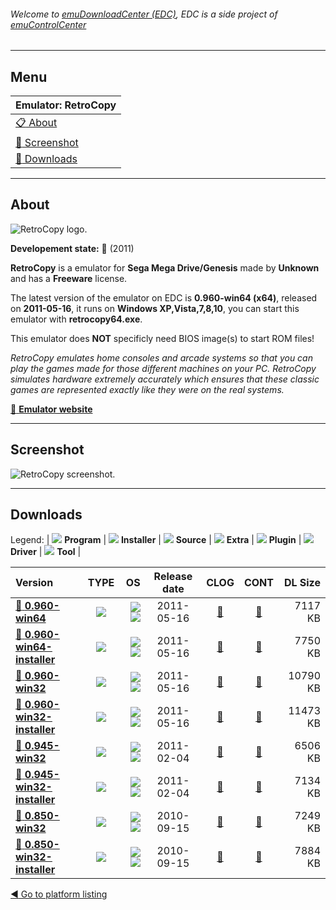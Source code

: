 ###### Welcome to [emuDownloadCenter (EDC)](https://github.com/PhoenixInteractiveNL/emuDownloadCenter/wiki/), EDC is a side project of [emuControlCenter](https://github.com/PhoenixInteractiveNL/emuControlCenter/wiki/)
***
## Menu
| **Emulator: RetroCopy** |
|:---------|
| [:clipboard: About](#about) |
| [:sunrise: Screenshot](#screenshot) |
| [:floppy_disk: Downloads](#downloads) |
***
## About
![](https://github.com/PhoenixInteractiveNL/emuDownloadCenter/wiki/images_emulator/retrocopy_logo_200.jpg "RetroCopy logo.")

**Developement state:** :red_circle: (2011)

**RetroCopy** is a emulator for **Sega Mega Drive/Genesis** made by **Unknown** and has a **Freeware** license.

The latest version of the emulator on EDC is **0.960-win64 (x64)**, released on **2011-05-16**, it runs on **Windows XP,Vista,7,8,10**, you can start this emulator with **retrocopy64.exe**.

This emulator does **NOT** specificly need BIOS image(s) to start ROM files!

_RetroCopy emulates home consoles and arcade systems so that you can play the games made for those different machines on your PC. RetroCopy simulates hardware extremely accurately which ensures that these classic games are represented exactly like they were on the real systems._

[:link: **Emulator website**](http://www.retrocopy.com/)
***
## Screenshot
![](https://raw.githubusercontent.com/PhoenixInteractiveNL/emuDownloadCenter/master/hooks/retrocopy/emulator_screen_01.jpg "RetroCopy screenshot.")
***
## Downloads
Legend: | 
![](https://raw.githubusercontent.com/wiki/PhoenixInteractiveNL/emuDownloadCenter/images_misc/icon_program_24.png) **Program** | 
![](https://raw.githubusercontent.com/wiki/PhoenixInteractiveNL/emuDownloadCenter/images_misc/icon_installer_24.png) **Installer** | 
![](https://raw.githubusercontent.com/wiki/PhoenixInteractiveNL/emuDownloadCenter/images_misc/icon_source_code_24.png) **Source** | 
![](https://raw.githubusercontent.com/wiki/PhoenixInteractiveNL/emuDownloadCenter/images_misc/icon_extra_24.png) **Extra** | 
![](https://raw.githubusercontent.com/wiki/PhoenixInteractiveNL/emuDownloadCenter/images_misc/icon_plugin_24.png) **Plugin** | 
![](https://raw.githubusercontent.com/wiki/PhoenixInteractiveNL/emuDownloadCenter/images_misc/icon_driver_24.png) **Driver** | 
![](https://raw.githubusercontent.com/wiki/PhoenixInteractiveNL/emuDownloadCenter/images_misc/icon_tool_24.png) **Tool** | 
 
| Version | TYPE | OS | Release date | CLOG | CONT | DL Size |
|:--------|:----:|---:|:------------:|:----:|:----:|--------:|
| [:floppy_disk: **0.960-win64**](https://github.com/PhoenixInteractiveNL/edc-repo0001/raw/master/retrocopy/0.960-win64.7z) | ![](https://raw.githubusercontent.com/wiki/PhoenixInteractiveNL/emuDownloadCenter/images_misc/icon_program_24.png) | ![](https://raw.githubusercontent.com/wiki/PhoenixInteractiveNL/emuDownloadCenter/images_misc/logo_windows_24.png)![](https://raw.githubusercontent.com/wiki/PhoenixInteractiveNL/emuDownloadCenter/images_misc/icon_64-bit_24.png) | 2011-05-16 | [:page_facing_up:](https://github.com/PhoenixInteractiveNL/edc-repo0001/blob/master/retrocopy/0.960-win64_changelog.txt) | [:mag_right:](https://github.com/PhoenixInteractiveNL/edc-repo0001/blob/master/retrocopy/0.960-win64_contents.txt) | 7117 KB |
| [:floppy_disk: **0.960-win64-installer**](https://github.com/PhoenixInteractiveNL/edc-repo0001/raw/master/retrocopy/0.960-win64-installer.7z) | ![](https://raw.githubusercontent.com/wiki/PhoenixInteractiveNL/emuDownloadCenter/images_misc/icon_installer_24.png) | ![](https://raw.githubusercontent.com/wiki/PhoenixInteractiveNL/emuDownloadCenter/images_misc/logo_windows_24.png)![](https://raw.githubusercontent.com/wiki/PhoenixInteractiveNL/emuDownloadCenter/images_misc/icon_64-bit_24.png) | 2011-05-16 | [:page_facing_up:](https://github.com/PhoenixInteractiveNL/edc-repo0001/blob/master/retrocopy/0.960-win64-installer_changelog.txt) | [:mag_right:](https://github.com/PhoenixInteractiveNL/edc-repo0001/blob/master/retrocopy/0.960-win64-installer_contents.txt) | 7750 KB |
| [:floppy_disk: **0.960-win32**](https://github.com/PhoenixInteractiveNL/edc-repo0001/raw/master/retrocopy/0.960-win32.7z) | ![](https://raw.githubusercontent.com/wiki/PhoenixInteractiveNL/emuDownloadCenter/images_misc/icon_program_24.png) | ![](https://raw.githubusercontent.com/wiki/PhoenixInteractiveNL/emuDownloadCenter/images_misc/logo_windows_24.png)![](https://raw.githubusercontent.com/wiki/PhoenixInteractiveNL/emuDownloadCenter/images_misc/icon_32-bit_24.png) | 2011-05-16 | [:page_facing_up:](https://github.com/PhoenixInteractiveNL/edc-repo0001/blob/master/retrocopy/0.960-win32_changelog.txt) | [:mag_right:](https://github.com/PhoenixInteractiveNL/edc-repo0001/blob/master/retrocopy/0.960-win32_contents.txt) | 10790 KB |
| [:floppy_disk: **0.960-win32-installer**](https://github.com/PhoenixInteractiveNL/edc-repo0001/raw/master/retrocopy/0.960-win32-installer.7z) | ![](https://raw.githubusercontent.com/wiki/PhoenixInteractiveNL/emuDownloadCenter/images_misc/icon_installer_24.png) | ![](https://raw.githubusercontent.com/wiki/PhoenixInteractiveNL/emuDownloadCenter/images_misc/logo_windows_24.png)![](https://raw.githubusercontent.com/wiki/PhoenixInteractiveNL/emuDownloadCenter/images_misc/icon_32-bit_24.png) | 2011-05-16 | [:page_facing_up:](https://github.com/PhoenixInteractiveNL/edc-repo0001/blob/master/retrocopy/0.960-win32-installer_changelog.txt) | [:mag_right:](https://github.com/PhoenixInteractiveNL/edc-repo0001/blob/master/retrocopy/0.960-win32-installer_contents.txt) | 11473 KB |
| [:floppy_disk: **0.945-win32**](https://github.com/PhoenixInteractiveNL/edc-repo0001/raw/master/retrocopy/0.945-win32.7z) | ![](https://raw.githubusercontent.com/wiki/PhoenixInteractiveNL/emuDownloadCenter/images_misc/icon_program_24.png) | ![](https://raw.githubusercontent.com/wiki/PhoenixInteractiveNL/emuDownloadCenter/images_misc/logo_windows_24.png)![](https://raw.githubusercontent.com/wiki/PhoenixInteractiveNL/emuDownloadCenter/images_misc/icon_32-bit_24.png) | 2011-02-04 | [:page_facing_up:](https://github.com/PhoenixInteractiveNL/edc-repo0001/blob/master/retrocopy/0.945-win32_changelog.txt) | [:mag_right:](https://github.com/PhoenixInteractiveNL/edc-repo0001/blob/master/retrocopy/0.945-win32_contents.txt) | 6506 KB |
| [:floppy_disk: **0.945-win32-installer**](https://github.com/PhoenixInteractiveNL/edc-repo0001/raw/master/retrocopy/0.945-win32-installer.7z) | ![](https://raw.githubusercontent.com/wiki/PhoenixInteractiveNL/emuDownloadCenter/images_misc/icon_installer_24.png) | ![](https://raw.githubusercontent.com/wiki/PhoenixInteractiveNL/emuDownloadCenter/images_misc/logo_windows_24.png)![](https://raw.githubusercontent.com/wiki/PhoenixInteractiveNL/emuDownloadCenter/images_misc/icon_32-bit_24.png) | 2011-02-04 | [:page_facing_up:](https://github.com/PhoenixInteractiveNL/edc-repo0001/blob/master/retrocopy/0.945-win32-installer_changelog.txt) | [:mag_right:](https://github.com/PhoenixInteractiveNL/edc-repo0001/blob/master/retrocopy/0.945-win32-installer_contents.txt) | 7134 KB |
| [:floppy_disk: **0.850-win32**](https://github.com/PhoenixInteractiveNL/edc-repo0001/raw/master/retrocopy/0.850-win32.7z) | ![](https://raw.githubusercontent.com/wiki/PhoenixInteractiveNL/emuDownloadCenter/images_misc/icon_program_24.png) | ![](https://raw.githubusercontent.com/wiki/PhoenixInteractiveNL/emuDownloadCenter/images_misc/logo_windows_24.png)![](https://raw.githubusercontent.com/wiki/PhoenixInteractiveNL/emuDownloadCenter/images_misc/icon_32-bit_24.png) | 2010-09-15 | [:page_facing_up:](https://github.com/PhoenixInteractiveNL/edc-repo0001/blob/master/retrocopy/0.850-win32_changelog.txt) | [:mag_right:](https://github.com/PhoenixInteractiveNL/edc-repo0001/blob/master/retrocopy/0.850-win32_contents.txt) | 7249 KB |
| [:floppy_disk: **0.850-win32-installer**](https://github.com/PhoenixInteractiveNL/edc-repo0001/raw/master/retrocopy/0.850-win32-installer.7z) | ![](https://raw.githubusercontent.com/wiki/PhoenixInteractiveNL/emuDownloadCenter/images_misc/icon_installer_24.png) | ![](https://raw.githubusercontent.com/wiki/PhoenixInteractiveNL/emuDownloadCenter/images_misc/logo_windows_24.png)![](https://raw.githubusercontent.com/wiki/PhoenixInteractiveNL/emuDownloadCenter/images_misc/icon_32-bit_24.png) | 2010-09-15 | [:page_facing_up:](https://github.com/PhoenixInteractiveNL/edc-repo0001/blob/master/retrocopy/0.850-win32-installer_changelog.txt) | [:mag_right:](https://github.com/PhoenixInteractiveNL/edc-repo0001/blob/master/retrocopy/0.850-win32-installer_contents.txt) | 7884 KB |

[:arrow_backward: Go to platform listing](https://github.com/PhoenixInteractiveNL/emuDownloadCenter/wiki/EDC-Platform-List)
